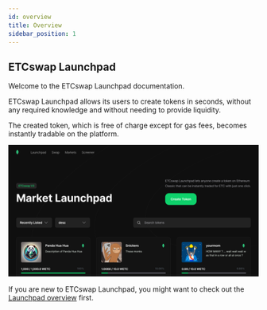 ```yaml
---
id: overview
title: Overview
sidebar_position: 1
---
```


## ETCswap Launchpad

Welcome to the ETCswap Launchpad documentation.

ETCswap Launchpad allows its users to create tokens in seconds, without any required knowledge and without needing to provide liquidity.

The created token, which is free of charge except for gas fees, becomes instantly tradable on the platform.

![](./images/landing.png)

If you are new to ETCswap Launchpad, you might want to check out the [Launchpad overview](../launchpad/concepts/protocol-overview/how-launchpad-works) first.
